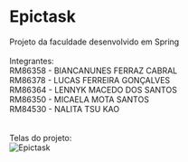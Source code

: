 # Epictask
Projeto da faculdade desenvolvido em Spring<br/>
<br/>
Integrantes:<br/>
RM86358 - BIANCANUNES FERRAZ CABRAL<br/>
RM86378 - LUCAS FERREIRA GONÇALVES<br/>
RM86364 - LENNYK MACEDO DOS SANTOS<br/>
RM86350 - MICAELA MOTA SANTOS<br/>
RM84530 - NALITA TSU KAO<br/>
<br/>
<br/>
Telas do projeto:<br/>
![Epictask](https://user-images.githubusercontent.com/42471889/132431749-a2daecd8-083f-4c70-92fd-6bf7daee745d.PNG)

